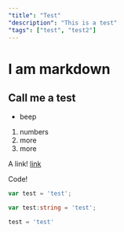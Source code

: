 ```yaml
---
"title": "Test"
"description": "This is a test"
"tags": ["test", "test2"]
---
```



# I am markdown

## Call me a test

- beep

1. numbers
2. more
3. more


A link! [link](http://google.com)

Code!

```javascript
var test = 'test';
```


```typescript
var test:string = 'test';
```

```python
test = 'test'
```
